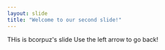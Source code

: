 ```yaml
---
layout: slide
title: "Welcome to our second slide!"
---
```

THis is bcorpuz's slide
Use the left arrow to go back!
